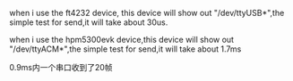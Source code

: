 when i use the ft4232 device, this device will show out "/dev/ttyUSB*",the simple test for send,it will take about 30us.

when i use the hpm5300evk device,this device will show out "/dev/ttyACM*",the simple test for send,it will take about 1.7ms

0.9ms内一个串口收到了20帧